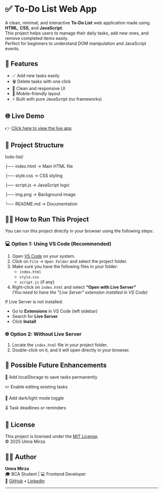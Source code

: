 # ✅ To-Do List Web App

A clean, minimal, and interactive **To-Do List** web application made using **HTML**, **CSS**, and **JavaScript**.  
This project helps users to manage their daily tasks, add new ones, and remove completed items easily.  
Perfect for beginners to understand DOM manipulation and JavaScript events.

## 🚀 Features

- ✅ Add new tasks easily
- 🗑️ Delete tasks with one click
- 🎨 Clean and responsive UI
- 📱 Mobile-friendly layout
- ⚡ Built with pure JavaScript (no frameworks)


## 🌐 Live Demo
👉 [Click here to view the live app](https://umramirza.github.io/To-Do-List/)

## 📁 Project Structure

todo-list/

├── index.html → Main HTML file

├── style.css → CSS styling

├── script.js → JavaScript logic

├── img.png → Background image

└── README.md → Documentation


## 🧑‍💻 How to Run This Project

You can run this project directly in your browser using the following steps:

### 💻 Option 1: Using VS Code (Recommended)

1. Open [VS Code](https://code.visualstudio.com/) on your system.
2. Click on `File` → `Open Folder` and select the project folder.
3. Make sure you have the following files in your folder:
   - `index.html`
   - `style.css`
   - `script.js` (if any)
4. Right-click on `index.html` and select **“Open with Live Server”**  
   _(You need to have the "Live Server" extension installed in VS Code)_

If Live Server is not installed:
- Go to **Extensions** in VS Code (left sidebar)
- Search for **Live Server**
- Click **Install**

### 🌐 Option 2: Without Live Server

1. Locate the `index.html` file in your project folder.
2. Double-click on it, and it will open directly in your browser.


## 🚧 Possible Future Enhancements


💾 Add localStorage to save tasks permanently

✏️ Enable editing existing tasks

🌙 Add dark/light mode toggle

⏳ Task deadlines or reminders



## 📄 License  
This project is licensed under the [MIT License](LICENSE).  
© 2025 Umra Mirza


## 🙋‍♀️ Author

**Umra Mirza**  
🎓 BCA Student | 💻 Frontend Developer  
🔗 [GitHub](https://github.com/umramirza) • [LinkedIn](https://www.linkedin.com/in/umra-mirza-4525962a2)

---